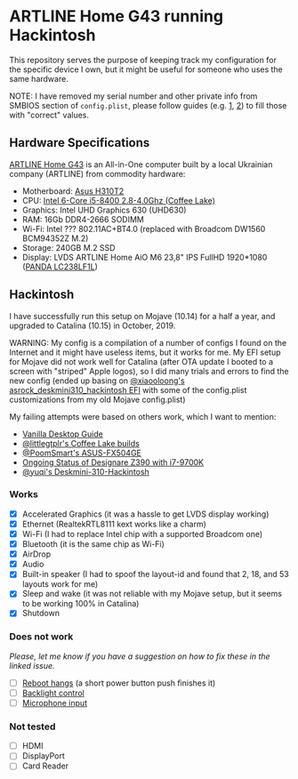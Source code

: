 # ARTLINE Home G43 running Hackintosh

This repository serves the purpose of keeping track my configuration for the specific device I own, but it might be useful for someone who uses the same hardware.

NOTE: I have removed my serial number and other private info from SMBIOS section
of `config.plist`, please follow guides (e.g.
[1](https://www.tonymacx86.com/threads/guide-how-to-configure-your-systems-smbios-correctly.198155/),
[2](https://www.macobserver.com/tips/deep-dive/hackintosh-messages/)) to fill
those with "correct" values.

## Hardware Specifications

[ARTLINE Home G43](http://artline.ua/kompyutery-artline/%D0%BC%D0%BE%D0%BD%D0%BE%D0%B1%D0%BB%D0%BE%D0%BA-artline-home-g43-g43v03-detail)
is an All-in-One computer built by a local Ukrainian company (ARTLINE) from commodity hardware:

* Motherboard: [Asus H310T2](https://www.asus.com/Motherboards/PRIME-H310T-R2-0/)
* CPU: [Intel 6-Core i5-8400 2.8-4.0Ghz (Coffee Lake)](https://ark.intel.com/content/www/us/en/ark/products/126687/intel-core-i5-8400-processor-9m-cache-up-to-4-00-ghz.html)
* Graphics: Intel UHD Graphics 630 (UHD630)
* RAM: 16Gb DDR4-2666 SODIMM
* Wi-Fi: Intel ??? 802.11AC+BT4.0 (replaced with Broadcom DW1560 BCM94352Z M.2)
* Storage: 240GB M.2 SSD
* Display: LVDS ARTLINE Home AiO M6 23,8" IPS FullHD 1920*1080 ([PANDA LC238LF1L](http://www.panelook.com/LC238LF1L_PANDA_23.8_CELL_overview_28791.html))

## Hackintosh

I have successfully run this setup on Mojave (10.14) for a half a year, and
upgraded to Catalina (10.15) in October, 2019.

WARNING: My config is a compilation of a number of configs I found on the
Internet and it might have useless items, but it works for me. My EFI setup for
Mojave did not work well for Catalina (after OTA update I booted to a screen
with "striped" Apple logos), so I did many trials and errors to find the new
config (ended up basing on [@xiaooloong's asrock_deskmini310_hackintosh
EFI](https://github.com/xiaooloong/asrock_deskmini310_hackintosh) with some of
the config.plist customizations from my old Mojave config.plist)

My failing attempts were based on others work, which I want to mention:

* [Vanilla Desktop Guide](https://hackintosh.gitbook.io/-r-hackintosh-vanilla-desktop-guide/config.plist-per-hardware/coffee-lake)
* [@littlegtplr's Coffee Lake builds](https://github.com/littlegtplr/Hackintosh-Clover-folder-for-Coffee-Lake-builds)
* [@PoomSmart's ASUS-FX504GE](https://github.com/PoomSmart/ASUS-FX504GE-Hackintosh)
* [Ongoing Status of Designare Z390 with i7-9700K](https://www.tonymacx86.com/threads/success-ongoing-status-of-designare-z390-with-i7-9700k.266065/)
* [@yuqi's Deskmini-310-Hackintosh](https://github.com/yuqi/Deskmini-310-Hackintosh)

### Works

* [x] Accelerated Graphics (it was a hassle to get LVDS display working)
* [x] Ethernet (RealtekRTL8111 kext works like a charm)
* [x] Wi-Fi (I had to replace Intel chip with a supported Broadcom one)
* [x] Bluetooth (it is the same chip as Wi-Fi)
* [x] AirDrop
* [x] Audio
* [x] Built-in speaker (I had to spoof the layout-id and found that 2, 18, and 53 layouts work for me)
* [x] Sleep and wake (it was not reliable with my Mojave setup, but it seems to be working 100% in Catalina)
* [x] Shutdown

### Does not work

*Please, let me know if you have a suggestion on how to fix these in the linked issue.*

* [ ] [Reboot hangs](https://github.com/frol/hackintosh-ARTLINE-Home-G43-Asus-H310T2-UHD630/issues/1) (a short power button push finishes it)
* [ ] [Backlight control](https://github.com/frol/hackintosh-ARTLINE-Home-G43-Asus-H310T2-UHD630/issues/2)
* [ ] [Microphone input](https://github.com/frol/hackintosh-ARTLINE-Home-G43-Asus-H310T2-UHD630/issues/3)

### Not tested

* [ ] HDMI
* [ ] DisplayPort
* [ ] Card Reader

